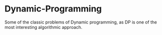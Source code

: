 # Dynamic-Programming
Some of the classic problems of Dynamic programming, as DP is one of the most interesting algorithmic approach.
